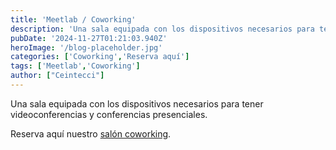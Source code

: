 ```yaml
---
title: 'Meetlab / Coworking'
description: 'Una sala equipada con los dispositivos necesarios para tener videoconferencias y conferencias presenciales. <a href=https://www.youtube.com/watch?v=jejUPobOv2Q>'
pubDate: '2024-11-27T01:21:03.940Z'
heroImage: '/blog-placeholder.jpg'
categories: ['Coworking','Reserva aquí']
tags: ['Meetlab','Coworking']
author: ["Ceintecci"]
---
```


Una sala equipada con los dispositivos necesarios para tener videoconferencias y conferencias presenciales.


Reserva aquí nuestro <a href="c" target="_blank">salón coworking</a>.